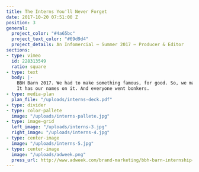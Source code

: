 ```yaml
---
title: The Interns You'll Never Forget
date: 2017-10-20 07:51:00 Z
position: 3
general:
  project_color: "#4a65bc"
  project_text_color: "#69d9d4"
  project_details: An Infomercial – Summer 2017 – Producer & Editor
sections:
- type: vimeo
  id: 228313549
  ratio: square
- type: text
  body: |-
    BBH Barn 2017. We had to make something famous, for good. So, we made ourselves famous, for good. We bought a segway for the office.
    It has our names on it. And everyone went bonkers.
- type: media-plan
  plan_file: "/uploads/interns-deck.pdf"
- type: divider
- type: color-pallete
  image: "/uploads/interns-pallete.jpg"
- type: image-grid
  left_image: "/uploads/interns-3.jpg"
  right_image: "/uploads/interns-4.jpg"
- type: center-image
  image: "/uploads/interns-5.jpg"
- type: center-image
  image: "/uploads/adweek.png"
  press_url: http://www.adweek.com/brand-marketing/bbh-barn-internship-segway
---
```


